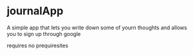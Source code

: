 # journalApp

A simple app that lets you write down some of yourn thoughts and allows you to sign up through google 

requires no prequiresites
